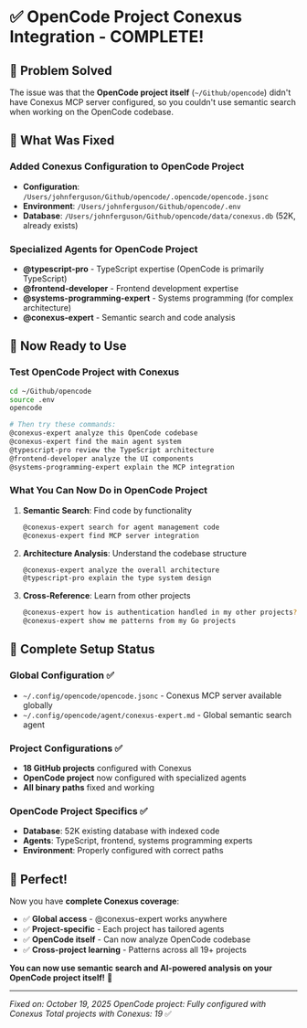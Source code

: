 # ✅ OpenCode Project Conexus Integration - COMPLETE!

## 🎯 Problem Solved

The issue was that the **OpenCode project itself** (`~/Github/opencode`) didn't have Conexus MCP server configured, so you couldn't use semantic search when working on the OpenCode codebase.

## 🔧 What Was Fixed

### Added Conexus Configuration to OpenCode Project
- **Configuration**: `/Users/johnferguson/Github/opencode/.opencode/opencode.jsonc`
- **Environment**: `/Users/johnferguson/Github/opencode/.env`
- **Database**: `/Users/johnferguson/Github/opencode/data/conexus.db` (52K, already exists)

### Specialized Agents for OpenCode Project
- **@typescript-pro** - TypeScript expertise (OpenCode is primarily TypeScript)
- **@frontend-developer** - Frontend development expertise
- **@systems-programming-expert** - Systems programming (for complex architecture)
- **@conexus-expert** - Semantic search and code analysis

## 🚀 Now Ready to Use

### Test OpenCode Project with Conexus
```bash
cd ~/Github/opencode
source .env
opencode

# Then try these commands:
@conexus-expert analyze this OpenCode codebase
@conexus-expert find the main agent system
@typescript-pro review the TypeScript architecture
@frontend-developer analyze the UI components
@systems-programming-expert explain the MCP integration
```

### What You Can Now Do in OpenCode Project
1. **Semantic Search**: Find code by functionality
   ```bash
   @conexus-expert search for agent management code
   @conexus-expert find MCP server integration
   ```

2. **Architecture Analysis**: Understand the codebase structure
   ```bash
   @conexus-expert analyze the overall architecture
   @typescript-pro explain the type system design
   ```

3. **Cross-Reference**: Learn from other projects
   ```bash
   @conexus-expert how is authentication handled in my other projects?
   @conexus-expert show me patterns from my Go projects
   ```

## 📁 Complete Setup Status

### Global Configuration ✅
- `~/.config/opencode/opencode.jsonc` - Conexus MCP server available globally
- `~/.config/opencode/agent/conexus-expert.md` - Global semantic search agent

### Project Configurations ✅
- **18 GitHub projects** configured with Conexus
- **OpenCode project** now configured with specialized agents
- **All binary paths** fixed and working

### OpenCode Project Specifics ✅
- **Database**: 52K existing database with indexed code
- **Agents**: TypeScript, frontend, systems programming experts
- **Environment**: Properly configured with correct paths

## 🎊 Perfect! 

Now you have **complete Conexus coverage**:

- ✅ **Global access** - @conexus-expert works anywhere
- ✅ **Project-specific** - Each project has tailored agents  
- ✅ **OpenCode itself** - Can now analyze OpenCode codebase
- ✅ **Cross-project learning** - Patterns across all 19+ projects

**You can now use semantic search and AI-powered analysis on your OpenCode project itself!** 🚀

---

*Fixed on: October 19, 2025*
*OpenCode project: Fully configured with Conexus*
*Total projects with Conexus: 19* ✅